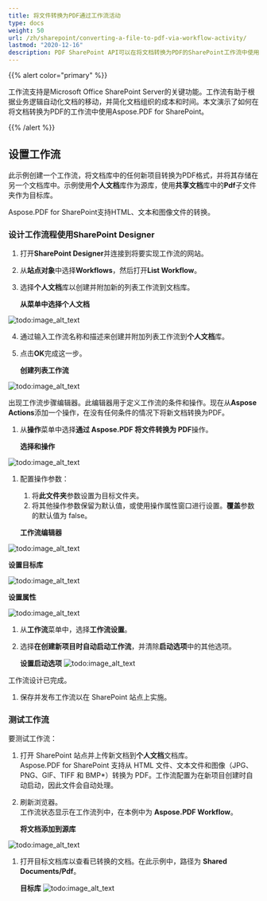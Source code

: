 ```yaml
---
title: 将文件转换为PDF通过工作流活动
type: docs
weight: 50
url: /zh/sharepoint/converting-a-file-to-pdf-via-workflow-activity/
lastmod: "2020-12-16"
description: PDF SharePoint API可以在将文档转换为PDF的SharePoint工作流中使用。
---
```


{{% alert color="primary" %}}

工作流支持是Microsoft Office SharePoint Server的关键功能。工作流有助于根据业务逻辑自动化文档的移动，并简化文档组织的成本和时间。本文演示了如何在将文档转换为PDF的工作流中使用Aspose.PDF for SharePoint。

{{% /alert %}}
## **设置工作流**

此示例创建一个工作流，将文档库中的任何新项目转换为PDF格式，并将其存储在另一个文档库中。示例使用**个人文档**库作为源库，使用**共享文档**库中的**Pdf**子文件夹作为目标库。

Aspose.PDF for SharePoint支持HTML、文本和图像文件的转换。

### **设计工作流程使用SharePoint Designer**

1. 打开**SharePoint Designer**并连接到将要实现工作流的网站。
2. 从**站点对象**中选择**Workflows**，然后打开**List Workflow**。
3. 选择**个人文档**库以创建并附加新的列表工作流到文档库。

   **从菜单中选择个人文档**

![todo:image_alt_text](converting-a-file-to-pdf-via-workflow-activity_1.png)

4. 通过输入工作流名称和描述来创建并附加列表工作流到**个人文档**库。
5. 点击**OK**完成这一步。

   **创建列表工作流**

![todo:image_alt_text](converting-a-file-to-pdf-via-workflow-activity_2.png)

出现工作流步骤编辑器。此编辑器用于定义工作流的条件和操作。现在从**Aspose Actions**添加一个操作，在没有任何条件的情况下将新文档转换为PDF。
1. 从**操作**菜单中选择**通过 Aspose.PDF 将文件转换为 PDF**操作。

   **选择和操作**

![todo:image_alt_text](converting-a-file-to-pdf-via-workflow-activity_3.png)

1. 配置操作参数：
   1. 将**此文件夹**参数设置为目标文件夹。
   1. 将其他操作参数保留为默认值，或使用操作属性窗口进行设置。**覆盖**参数的默认值为 false。

   **工作流编辑器**

![todo:image_alt_text](converting-a-file-to-pdf-via-workflow-activity_4.png)

**设置目标库**

![todo:image_alt_text](converting-a-file-to-pdf-via-workflow-activity_5.png)

**设置属性**

![todo:image_alt_text](converting-a-file-to-pdf-via-workflow-activity_6.png)

1. 从**工作流**菜单中，选择**工作流设置**。
1. 选择**在创建新项目时自动启动工作流**，并清除**启动选项**中的其他选项。

   **设置启动选项**
![todo:image_alt_text](converting-a-file-to-pdf-via-workflow-activity_7.png)

工作流设计已完成。

1. 保存并发布工作流以在 SharePoint 站点上实施。

### **测试工作流**

要测试工作流：

1. 打开 SharePoint 站点并上传新文档到**个人文档**文档库。  
   Aspose.PDF for SharePoint 支持从 HTML 文件、文本文件和图像（JPG、PNG、GIF、TIFF 和 BMP*）转换为 PDF。工作流配置为在新项目创建时自动启动，因此文件会自动处理。
1. 刷新浏览器。  
   工作流状态显示在工作流列中，在本例中为 **Aspose.PDF Workflow**。

   **将文档添加到源库**

![todo:image_alt_text](converting-a-file-to-pdf-via-workflow-activity_8.png)

1. 打开目标文档库以查看已转换的文档。在此示例中，路径为 **Shared Documents/Pdf**。

   **目标库**
![todo:image_alt_text](converting-a-file-to-pdf-via-workflow-activity_9.png)